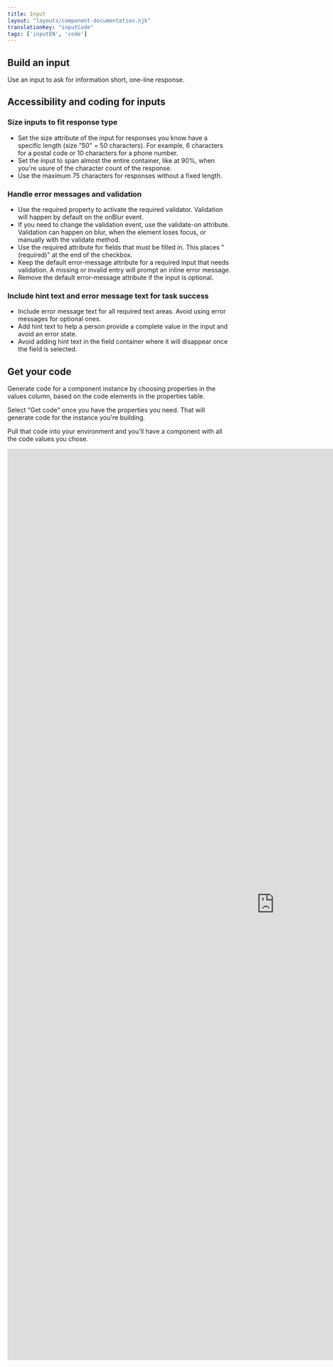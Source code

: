 ```yaml
---
title: Input
layout: "layouts/component-documentation.njk"
translationKey: "inputCode"
tags: ['inputEN', 'code']
---
```


## Build an input

Use an input to ask for information short, one-line response.

## Accessibility and coding for inputs

### Size inputs to fit response type

- Set the size attribute of the input for responses you know have a specific length (size "50" = 50 characters). For example, 6 characters for a postal code or 10 characters for a phone number.
- Set the input to span almost the entire container, like at 90%, when you're usure of the character count of the response.
- Use the maximum 75 characters for responses without a fixed length.

### Handle error messages and validation

- Use the required property to activate the required validator. Validation will happen by default on the onBlur event.
- If you need to change the validation event, use the validate-on attribute. Validation can happen on blur, when the element loses focus, or manually with the validate method.
- Use the required attribute for fields that must be filled in. This places "(required)" at the end of the checkbox.
- Keep the default error-message attribute for a required input that needs validation. A missing or invalid entry will prompt an inline error message.
- Remove the default error-message attribute if the input is optional.

### Include hint text and error message text for task success

- Include error message text for all required text areas. Avoid using error messages for optional ones.
- Add hint text to help a person provide a complete value in the input and avoid an error state.
- Avoid adding hint text in the field container where it will disappear once the field is selected.

## Get your code

Generate code for a component instance by choosing properties in the values column, based on the code elements in the properties table.

Select "Get code" once you have the properties you need. That will generate code for the instance you're building.

Pull that code into your environment and you'll have a component with all the code values you chose.

<iframe
  title="Overview of gcds-input properties and events."
  src="https://cds-snc.github.io/gcds-components/?path=/docs/components-input--default&viewMode=docs&shortcuts=false&singleStory=true"
  width="1200"
  height="2050"
  style="display: block; margin: 0 auto;"
  frameBorder="0"
></iframe>
